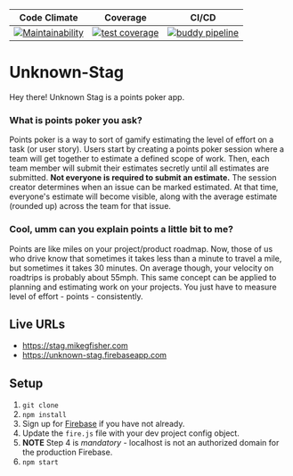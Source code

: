 | Code Climate | Coverage | CI/CD |
| --- | --- | --- |
| [![Maintainability](https://api.codeclimate.com/v1/badges/c2249bea7d10ab57b4b6/maintainability)](https://codeclimate.com/github/mikegfisher/unknown-stag/maintainability) | [![test coverage](https://api.codeclimate.com/v1/badges/c2249bea7d10ab57b4b6/test_coverage)](https://codeclimate.com/github/mikegfisher/unknown-stag/test_coverage) | [![buddy pipeline](https://app.buddy.works/mikegfisher/unknown-stag/pipelines/pipeline/125711/badge.svg?token=cfedb8a2703ddaf7ed8698e6bd27444b34eb8cfd76f14bf643cc31af1dbdab1d "buddy pipeline")](https://app.buddy.works/mikegfisher/unknown-stag/pipelines/pipeline/125711) |


# Unknown-Stag
Hey there! Unknown Stag is a points poker app.

### What is points poker you ask?
Points poker is a way to sort of gamify estimating the level of effort on a task (or user story). Users start by creating a points poker session where a team will get together to estimate a defined scope of work. Then, each team member will submit their estimates secretly until all estimates are submitted. **Not everyone is required to submit an estimate.** The session creator determines when an issue can be marked estimated. At that time, everyone's estimate will become visible, along with the average estimate (rounded up) across the team for that issue.

### Cool, umm can you explain points a little bit to me?
Points are like miles on your project/product roadmap. Now, those of us who drive know that sometimes it takes less than a minute to travel a mile, but sometimes it takes 30 minutes. On average though, your velocity on roadtrips is probably about 55mph. This same concept can be applied to planning and estimating work on your projects. You just have to measure level of effort - points - consistently.

## Live URLs
- https://stag.mikegfisher.com
- https://unknown-stag.firebaseapp.com

## Setup
1. `git clone`
2. `npm install`
3. Sign up for [Firebase](https://firebase.google.com) if you have not already.
4. Update the `fire.js` file with your dev project config object.
5. **NOTE** Step 4 is _mandatory_ - localhost is not an authorized domain for the production Firebase.
6. `npm start`
